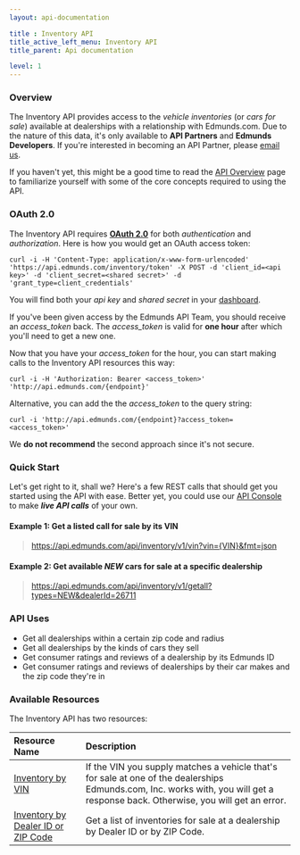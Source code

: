 ```yaml
---
layout: api-documentation

title : Inventory API
title_active_left_menu: Inventory API
title_parent: Api documentation

level: 1
---
```


### Overview

The Inventory API provides access to the *vehicle inventories* (or *cars for sale*) available at dealerships with a relationship with Edmunds.com. Due to the nature of this data, it's only available to **API Partners** and **Edmunds Developers**. If you're interested in becoming an API Partner, please [email us](mailto:api%40edmunds.com?subject=API%20Partner%20Inquiry&body=Please%20fill%20out%20the%20following%20sections.%0A%0AName%20%26%20position%3A%0A%0ACompany%3A%0A%0AApplication%20Description%2C%20including%20links%20to%20demo%2Flive%20app%3A%0A%0AHow%20you%20plan%20to%20use%20Edmunds%20data%3A%0A%0AWhy%20you%20would%20make%20a%20good%20fit%20for%20a%20strategic%20partnership%20with%20Edmunds%3A%20%0A%0A).

If you haven't yet, this might be a good time to read the [API Overview](/api-documentation/overview/) page to familiarize yourself with some of the core concepts required to using the API.

### OAuth 2.0

The Inventory API requires **[OAuth 2.0](http://aaronparecki.com/articles/2012/07/29/1/oauth2-simplified)** for both *authentication* and *authorization*. Here is how you would get an OAuth access token:

	curl -i -H 'Content-Type: application/x-www-form-urlencoded' 'https://api.edmunds.com/inventory/token' -X POST -d 'client_id=<api key>' -d 'client_secret=<shared secret>' -d 'grant_type=client_credentials'
	
You will find both your *api key* and *shared secret* in your [dashboard](http://edmunds.mashery.com/apps/mykeys).

If you've been given access by the Edmunds API Team, you should receive an _access\_token_ back. The _access\_token_ is valid for **one hour** after which you'll need to get a new one.

Now that you have your _access\_token_ for the hour, you can start making calls to the Inventory API resources this way:

	curl -i -H 'Authorization: Bearer <access_token>' 'http://api.edmunds.com/{endpoint}'
	
Alternative, you can add the the _access\_token_ to the query string:

	curl -i 'http://api.edmunds.com/{endpoint}?access_token=<access_token>'
	
We **do not recommend** the second approach since it's not secure.

### Quick Start

Let's get right to it, shall we? Here's a few REST calls that should get you started using the API with ease. Better yet, you could use our [API Console](http://edmunds.mashery.com/io-docs) to make ***live API calls*** of your own.

#### Example 1: Get a listed call for sale by its VIN

> https://api.edmunds.com/api/inventory/v1/vin?vin={VIN}&fmt=json

#### Example 2: Get available *NEW* cars for sale at a specific dealership

> https://api.edmunds.com/api/inventory/v1/getall?types=NEW&dealerId=26711

### API Uses

* Get all dealerships within a certain zip code and radius
* Get all dealerships by the kinds of cars they sell
* Get consumer ratings and reviews of a dealership by its Edmunds ID
* Get consumer ratings and reviews of dealerships by their car makes and the zip code they're in

### Available Resources

The Inventory API has two resources:

| Resource Name  	| Description                           |
|:------------------|:--------------------------------------|
| [Inventory by VIN](/api-documentation/inventory/vin_lookup/v1/) | If the VIN you supply matches a vehicle that's for sale at one of the dealerships Edmunds.com, Inc. works with, you will get a response back. Otherwise, you will get an error. |
| [Inventory by Dealer ID or ZIP Code](/api-documentation/inventory/vehicle_listings/v1/) | Get a list of inventories for sale at a dealership by Dealer ID or by ZIP Code. |

